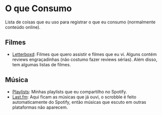 # O que Consumo

Lista de coisas que eu uso para registrar o que eu consumo (normalmente conteúdo online).

## Filmes

- [Letterboxd](https://letterboxd.com/lucasjoviniano/): Filmes que quero assistir e filmes que eu vi. Alguns contém reviews engraçadinhas (não costumo fazer reviews sérias). Além disso, tem algumas listas de filmes.

## Música

- [Playlists](https://open.spotify.com/user/lucasjoviniano/playlists): Minhas playlists que eu compartilho no Spotify.
- [Last.fm](https://www.last.fm/user/lucasjoviniano): Aqui ficam as músicas que já ouvi, o scrobble é feito automaticamente do Spotify, então músicas que escuto em outras plataformas não aparecem.